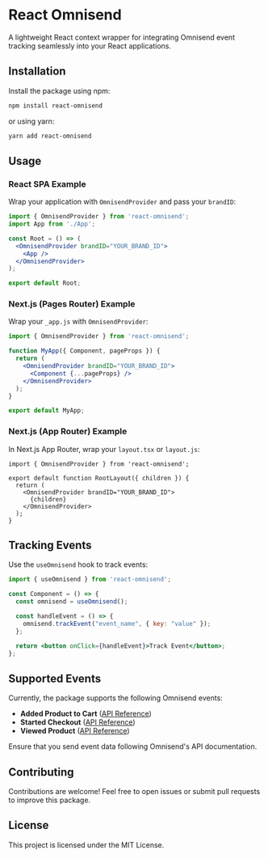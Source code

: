 # React Omnisend

A lightweight React context wrapper for integrating Omnisend event tracking seamlessly into your React applications.

## Installation

Install the package using npm:

```bash
npm install react-omnisend
```

or using yarn:

```bash
yarn add react-omnisend
```

## Usage

### React SPA Example

Wrap your application with `OmnisendProvider` and pass your `brandID`:

```jsx
import { OmnisendProvider } from 'react-omnisend';
import App from './App';

const Root = () => (
  <OmnisendProvider brandID="YOUR_BRAND_ID">
    <App />
  </OmnisendProvider>
);

export default Root;
```

### Next.js (Pages Router) Example

Wrap your `_app.js` with `OmnisendProvider`:

```jsx
import { OmnisendProvider } from 'react-omnisend';

function MyApp({ Component, pageProps }) {
  return (
    <OmnisendProvider brandID="YOUR_BRAND_ID">
      <Component {...pageProps} />
    </OmnisendProvider>
  );
}

export default MyApp;
```

### Next.js (App Router) Example

In Next.js App Router, wrap your `layout.tsx` or `layout.js`:

```tsx
import { OmnisendProvider } from 'react-omnisend';

export default function RootLayout({ children }) {
  return (
    <OmnisendProvider brandID="YOUR_BRAND_ID">
      {children}
    </OmnisendProvider>
  );
}
```

## Tracking Events

Use the `useOmnisend` hook to track events:

```jsx
import { useOmnisend } from 'react-omnisend';

const Component = () => {
  const omnisend = useOmnisend();

  const handleEvent = () => {
    omnisend.trackEvent("event_name", { key: "value" });
  };

  return <button onClick={handleEvent}>Track Event</button>;
};
```

## Supported Events

Currently, the package supports the following Omnisend events:

- **Added Product to Cart** ([API Reference](https://api-docs.omnisend.com/reference/added-product-to-cart))
- **Started Checkout** ([API Reference](https://api-docs.omnisend.com/reference/started-checkout))
- **Viewed Product** ([API Reference](https://api-docs.omnisend.com/reference/viewed-product))

Ensure that you send event data following Omnisend's API documentation.

## Contributing

Contributions are welcome! Feel free to open issues or submit pull requests to improve this package.

## License

This project is licensed under the MIT License.